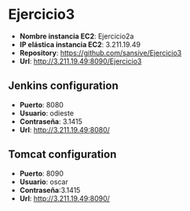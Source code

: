 # Ejercicio3

* **Nombre instancia EC2**: Ejercicio2a
* **IP elástica instancia EC2**: 3.211.19.49
* **Repository**: https://github.com/sansive/Ejercicio3
* **Url**: http://3.211.19.49:8090/Ejercicio3

## Jenkins configuration
* **Puerto**: 8080
* **Usuario**: odieste
* **Contraseña**: 3.1415
* **Url**: http://3.211.19.49:8080/

## Tomcat configuration
* **Puerto**: 8090
* **Usuario**: oscar
* **Contraseña**:3.1415
* **Url**: http://3.211.19.49:8090/
